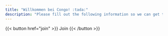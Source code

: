 ```yaml
---
title: "Willkommen bei Congo! :tada:"
description: "Please fill out the following information so we can get to know you better."
---
```


<span class="flex justify-center uppercase font-mono">
  {{< button href="join" >}}
    Join
  {{< /button >}}
</span>